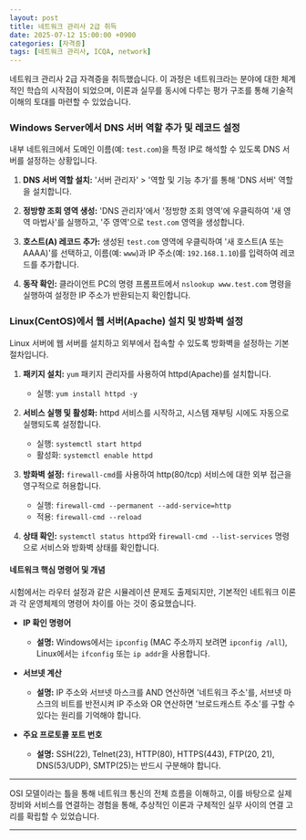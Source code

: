 ```yaml
---
layout: post
title: 네트워크 관리사 2급 취득
date: 2025-07-12 15:00:00 +0900
categories: [자격증]
tags: [네트워크 관리사, ICQA, network]
---
```

네트워크 관리사 2급 자격증을 취득했습니다. 이 과정은 네트워크라는 분야에 대한 체계적인 학습의 시작점이 되었으며, 이론과 실무를 동시에 다루는 평가 구조를 통해 기술적 이해의 토대를 마련할 수 있었습니다.

### Windows Server에서 DNS 서버 역할 추가 및 레코드 설정

내부 네트워크에서 도메인 이름(예: `test.com`)을 특정 IP로 해석할 수 있도록 DNS 서버를 설정하는 상황입니다.

1.  **DNS 서버 역할 설치:** '서버 관리자' > '역할 및 기능 추가'를 통해 'DNS 서버' 역할을 설치합니다.

2.  **정방향 조회 영역 생성:** 'DNS 관리자'에서 '정방향 조회 영역'에 우클릭하여 '새 영역 마법사'를 실행하고, '주 영역'으로 `test.com` 영역을 생성합니다.

3.  **호스트(A) 레코드 추가:** 생성된 `test.com` 영역에 우클릭하여 '새 호스트(A 또는 AAAA)'를 선택하고, 이름(예: `www`)과 IP 주소(예: `192.168.1.10`)를 입력하여 레코드를 추가합니다.

4.  **동작 확인:** 클라이언트 PC의 명령 프롬프트에서 `nslookup www.test.com` 명령을 실행하여 설정한 IP 주소가 반환되는지 확인합니다.

### Linux(CentOS)에서 웹 서버(Apache) 설치 및 방화벽 설정

Linux 서버에 웹 서버를 설치하고 외부에서 접속할 수 있도록 방화벽을 설정하는 기본 절차입니다.

1.  **패키지 설치:** `yum` 패키지 관리자를 사용하여 httpd(Apache)를 설치합니다.
    *   실행: `yum install httpd -y`

2.  **서비스 실행 및 활성화:** httpd 서비스를 시작하고, 시스템 재부팅 시에도 자동으로 실행되도록 설정합니다.
    *   실행: `systemctl start httpd`
    *   활성화: `systemctl enable httpd`

3.  **방화벽 설정:** `firewall-cmd`를 사용하여 http(80/tcp) 서비스에 대한 외부 접근을 영구적으로 허용합니다.
    *   실행: `firewall-cmd --permanent --add-service=http`
    *   적용: `firewall-cmd --reload`

4.  **상태 확인:** `systemctl status httpd`와 `firewall-cmd --list-services` 명령으로 서비스와 방화벽 상태를 확인합니다.

#### 네트워크 핵심 명령어 및 개념

시험에서는 라우터 설정과 같은 시뮬레이션 문제도 출제되지만, 기본적인 네트워크 이론과 각 운영체제의 명령어 차이를 아는 것이 중요했습니다.

*   **IP 확인 명령어**
    *   **설명:** Windows에서는 `ipconfig` (MAC 주소까지 보려면 `ipconfig /all`), Linux에서는 `ifconfig` 또는 `ip addr`을 사용합니다.

*   **서브넷 계산**
    *   **설명:** IP 주소와 서브넷 마스크를 AND 연산하면 '네트워크 주소'를, 서브넷 마스크의 비트를 반전시켜 IP 주소와 OR 연산하면 '브로드캐스트 주소'를 구할 수 있다는 원리를 기억해야 합니다.

*   **주요 프로토콜 포트 번호**
    *   **설명:** SSH(22), Telnet(23), HTTP(80), HTTPS(443), FTP(20, 21), DNS(53/UDP), SMTP(25)는 반드시 구분해야 합니다.

---

OSI 모델이라는 틀을 통해 네트워크 통신의 전체 흐름을 이해하고, 이를 바탕으로 실제 장비와 서비스를 연결하는 경험을 통해, 추상적인 이론과 구체적인 실무 사이의 연결 고리를 확립할 수 있었습니다.

<hr class="short-rule">




